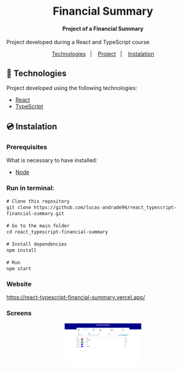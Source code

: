 <h1 align="center">
    Financial Summary
</h1>

<h4 align="center">
  	Project of a Financial Summary
</h4>

<p>Project developed during a React and TypeScript course</p>

<p align="center">
	<a href="#-technologies">Technologies</a>&nbsp;&nbsp;&nbsp;|&nbsp;&nbsp;&nbsp;
	<a href="#-project">Project</a>&nbsp;&nbsp;&nbsp;|&nbsp;&nbsp;&nbsp;
	<a href="#-instalation">Instalation</a>
</p>

## 🤖 Technologies

Project developed using the following technologies:

- [React](https://reactjs.org/)
- [TypeScript](https://www.typescriptlang.org/)

## 💿 Instalation

### Prerequisites

What is necessary to have installed:

- [Node](https://nodejs.org/en/download/)

### Run in terminal:

```
# Clone this repository
git clone https://github.com/lucas-andrade94/react_typescript-financial-summary.git

# Go to the main folder
cd react_typescript-financial-summary

# Install dependencies
npm install

# Run
npm start
```

### Website

https://react-typescript-financial-summary.vercel.app/

### Screens

<div align="center">
    <img alt="Home Screen" title="Home Screen" src=".github\screen-1.png?raw=true" width="200px" />
</div>
